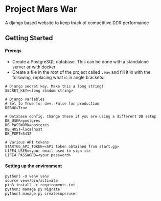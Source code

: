 # Project Mars War
A django based website to keep track of competitive DDR performance

## Getting Started
#### Prereqs
- Create a PostgreSQL database. This can be done with a standalone server or with docker
- Create a file in the root of the project called `.env` and fill it in with the following, replacing what is in angle brackets:
```
# Django secret key. Make this a long string!
SECRET_KEY=<long random string>

# Django variables
# Set to True for dev. False for production
DEBUG=True

# Database config. Change these if you are using a different DB setup
DB_USER=postgres
DB_PASSWORD=postgres
DB_HOST=localhost
DB_PORT=5432

# Various API tokens
STARTGG_API_TOKEN=<API token obtained from start.gg>
LIFE4_USER=<your email used to sign it>
LIFE4_PASSWORD=<your password>
```

#### Setting up the environment
```
python3 -m venv venv
source venv/bin/activate
pip3 install -r requirements.txt
python3 manage.py migrate
python3 manage.py createsuperuser
```